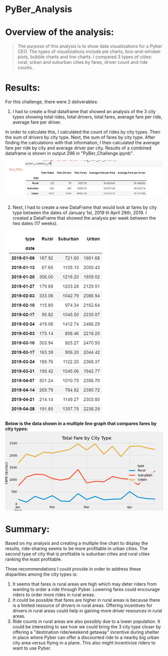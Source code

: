 # PyBer_Analysis

# Overview of the analysis: 
>The purpose of this analysis is to show data visualizations for a Pyber CEO. The types of visualizations include pie charts, box-and-whisker plots, bubble charts and line charts. I compared 3 types of cities: rural, urban and suburban cities by fares, driver count and ride counts.


# Results:

For this challenge, there were 2 deliverables: 

1. I had to create a final dataframe that showed an analysis of the 3 city types showing total rides, total drivers, total fares, average fare per ride, average fare per driver.

In order to calculate this, I calculated the count of rides by city types. Then the sum of drivers by city type. Next, the sum of fares by city type. After finding the calculations with that information, I then calculated the average fare per ride by city and average driver per city. Results of a combined dataframe is shown in output 296 in "PyBer_Challenge.ipynb". 

![deliverable_1_image.png](deliverable_1_image.png)

2. Next, I had to create a new DataFrame that would look at fares by city type between the dates of January 1st, 2019 til April 29th, 2019. I created a DataFrame that showed the analysis per week between the two dates (17 weeks).

![fares_by_type_df.png](fares_by_type_df.png)


**Below is the data shown in a multiple line graph that compares fares by city types:**
![PyBer_fare_summary.png](PyBer_fare_summary.png)

# Summary:

Based on my analysis and creating a multiple line chart to display the results, ride-sharing seems to be more profitable in urban cities. The second type of city that is profitable is suburban cities and rural cities ranking the least profitable.

Three recommendations I could provide in order to address these disparities among the city types is:

1. It seems that fares is rural areas are high which may deter riders from wanting to order a ride through Pyber. Lowering fares could encourage riders to order more rides in rural areas.
2. It could be possible that fares are higher in rural areas is because there is a limited resource of drivers in rural areas. Offering incentives for drivers in rural areas could help in gaining more driver resources in rural areas.
3. Ride counts in rural areas are also possibly due to a lower population. It could be interesting to see how we could bring the 3 city type closer by offering a "destination ride/weekend getaway" incentive during shelter in place where Pyber can offer a discounted ride to a nearby big urban city area versus flying in a plane. This also might incentivize riders to want to use Pyber.
